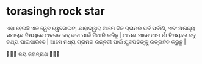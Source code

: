 # torasingh rock star
ଏହା ହେଉଛି ଏକ ୱେବ ୱେବସାଇଟ, ଯାହାଦ୍ୱାରା ଆମେ ନିଜ ଗ୍ରାମର ପର୍ବ ପର୍ବାଣି, ଏବଂ ଅନାନ୍ୟ ସମାଚାର ବିଷୟରେ ଅବଗତ କରାଇବା ପାଇଁ  ତିଆରି କରିଛୁ |
ଆପଣ ମାନେ ଆମ ଗାଁ ବିଷୟରେ ସବୁ ତଥ୍ୟ ପାଇପାରିବେ | ଆମେ ମଧ୍ୟ ଗ୍ରାମର ଉନ୍ନତୀ ପାଇଁ ଯୁବପିଢିଙ୍କୁ ଉତ୍ସାହିତ କରୁଛୁ | 








🙏🙏🙏 ଜୟ ଜଗନ୍ନାଥ 🙏🙏🙏

